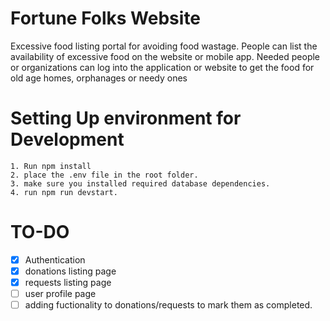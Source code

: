 # Fortune Folks Website

Excessive food listing portal for avoiding food wastage. People can list the availability of excessive food on the website or mobile app. Needed people or organizations can log into the application or website to get the food for old age homes, orphanages or needy ones

# Setting Up environment for Development
```
1. Run npm install
2. place the .env file in the root folder.
3. make sure you installed required database dependencies.
4. run npm run devstart.
```

# TO-DO
* [x] Authentication
* [x] donations listing page
* [x] requests listing page
* [ ] user profile page
* [ ] adding fuctionality to donations/requests to mark them as completed.